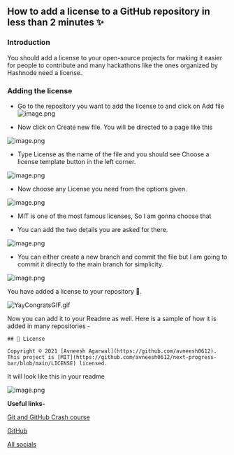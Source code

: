 ## How to add a license to a GitHub repository in less than 2 minutes ✨

### Introduction

You should add a license to your open-source projects for making it easier for people to contribute and many hackathons like the ones organized by Hashnode need a license.


### Adding the license
- Go to the repository you want to add the license to and click on Add file
![image.png](https://cdn.hashnode.com/res/hashnode/image/upload/v1629966602935/bLSSSPG0Y.png)

- Now click on Create new file. You will be directed to a page like this

![image.png](https://cdn.hashnode.com/res/hashnode/image/upload/v1629966899567/te7BPbLGo.png)

- Type License as the name of the file and you should see Choose a license template button in the left corner.

![image.png](https://cdn.hashnode.com/res/hashnode/image/upload/v1629966978377/hzJq8_wyE.png)

- Now choose any License you need from the options given.

![image.png](https://cdn.hashnode.com/res/hashnode/image/upload/v1629967110027/GDlMTFHZe.png)

- MIT is one of the most famous licenses, So I am gonna choose that

- You can add the two details you are asked for there.

![image.png](https://cdn.hashnode.com/res/hashnode/image/upload/v1629967236301/MkJqdtXTk.png)

- You can either create a new branch and commit the file but I am going to commit it directly to the main branch for simplicity.

![image.png](https://cdn.hashnode.com/res/hashnode/image/upload/v1629967358126/BQrBSLlHk.png)


You have added a license to your repository 🎉.

![YayCongratsGIF.gif](https://cdn.hashnode.com/res/hashnode/image/upload/v1629967422477/VknqHbxp7.gif)

Now you can add it to your Readme as well. Here is a sample of how it is added in many repositories -
```
## 📝 License

Copyright © 2021 [Avneesh Agarwal](https://github.com/avneesh0612).
This project is [MIT](https://github.com/avneesh0612/next-progress-bar/blob/main/LICENSE) licensed.
```

It will look like this in your readme

![image.png](https://cdn.hashnode.com/res/hashnode/image/upload/v1629967732952/Mcxn8hqMc.png)


**Useful links-**

[Git and GitHub Crash course](https://avneesh0612.hashnode.dev/git-and-github-crash-course)

[GitHub](https://github.com)

[All socials](https://avneesh-links.vercel.app/)